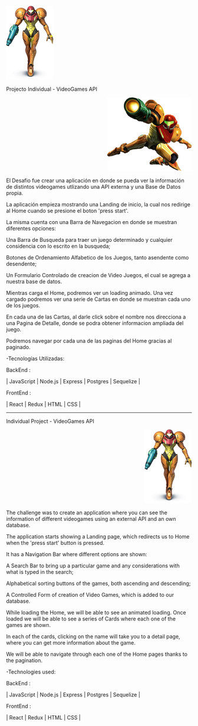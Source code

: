 
<p align="left">
  <img height="200" src="./samus.jpg" />
</p>
                     Projecto Individual - VideoGames API
<p align="right">
  <img height="200" src="./Samus-Aran.png" />
</p>

El Desafio fue crear una aplicación en donde se pueda ver la información de distintos videogames utlizando una API externa y una Base de Datos propia.

La aplicación empieza mostrando una Landing de inicio, la cual nos redirige al Home cuando se presione el boton  'press start'.

La misma cuenta con una Barra de Navegacion en donde se muestran diferentes opciones:

Una Barra de Busqueda para traer un juego determinado y cualquier considencia con lo escrito en la busqueda;

Botones de Ordenamiento Alfabetico de los Juegos, tanto asendente como desendente;

Un Formulario Controlado de creacion de Video Juegos, el cual se agrega a nuestra base de datos.

Mientras carga el Home, podremos ver un loading animado. Una vez cargado podremos ver una serie de Cartas en donde se muestran cada uno de los juegos.

En cada una de las Cartas, al darle click sobre el nombre nos direcciona a una Pagina de Detalle, donde se podra obtener informacion ampliada del juego.

Podremos navegar por cada una de las paginas del Home gracias al paginado.

-Tecnologías Utilizadas:

 BackEnd :

| JavaScript |   Node.js  | Express |  Postgres  | Sequelize |


FrontEnd :

| React | Redux | HTML | CSS |

--------------------------------------------------------------------------------------------
Individual Project - VideoGames API
<p align="right">
  <img height="200" src="./samus.jpg" />
</p>
The challenge was to create an application where you can see the information of different videogames using an external API and an own database.

The application starts showing a Landing page, which redirects us to Home when the 'press start' button is pressed.

It has a Navigation Bar where different options are shown:

A Search Bar to bring up a particular game and any considerations with what is typed in the search;

Alphabetical sorting buttons of the games, both ascending and descending;

A Controlled Form of creation of Video Games, which is added to our database.

While loading the Home, we will be able to see an animated loading. Once loaded we will be able to see a series of Cards where each one of the games are shown.

In each of the cards, clicking on the name will take you to a detail page, where you can get more information about the game.

We will be able to navigate through each one of the Home pages thanks to the pagination.

-Technologies used:

 BackEnd :

| JavaScript |   Node.js  | Express |  Postgres  | Sequelize |


FrontEnd :

| React | Redux | HTML | CSS |
